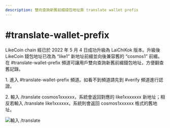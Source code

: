```yaml
---
description: 雙向查詢新舊前綴錢包地址靠 translate wallet prefix
---
```


# #translate-wallet-prefix

LikeCoin chain 經已於 2022 年 5 月 4 日成功升級為 LaiChiKok 版本。升級後 LikeCoin 錢包地址已改為 “like1” 新地址前綴並向後兼容舊的 “cosmos1” 前綴。在 #translate-wallet-prefix 頻道可讓用戶雙向查詢新舊前綴錢包地址，方便翻查舊記錄。

1\. 進入 #translate-wallet-prefix 頻道。如看不到頻道請先到 #verify 頻道進行認證。

2\. 輸入 /translate cosmos1xxxxxx，系統會返回對應的 like1xxxxxxx 新地址；相反若輸入 /translate like1xxxxxx，系統則會返回 cosmos1xxxxxx 格式的舊地址。

![輸入 /translate](../../.gitbook/assets/translate-wallet-prefix.png)
